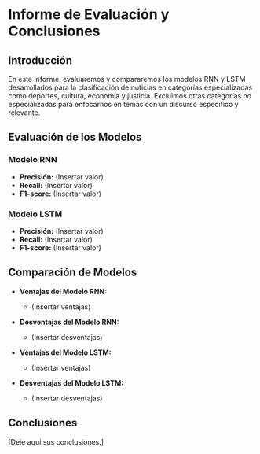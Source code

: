 # Informe de Evaluación y Conclusiones

## Introducción

En este informe, evaluaremos y compararemos los modelos RNN y LSTM desarrollados para la clasificación de noticias en categorías especializadas como deportes, cultura, economía y justicia. Excluimos otras categorías no especializadas para enfocarnos en temas con un discurso específico y relevante.

## Evaluación de los Modelos

### Modelo RNN
- **Precisión:** (Insertar valor)
- **Recall:** (Insertar valor)
- **F1-score:** (Insertar valor)

### Modelo LSTM
- **Precisión:** (Insertar valor)
- **Recall:** (Insertar valor)
- **F1-score:** (Insertar valor)

## Comparación de Modelos

- **Ventajas del Modelo RNN:**
  - (Insertar ventajas)
- **Desventajas del Modelo RNN:**
  - (Insertar desventajas)

- **Ventajas del Modelo LSTM:**
  - (Insertar ventajas)
- **Desventajas del Modelo LSTM:**
  - (Insertar desventajas)

## Conclusiones

[Deje aquí sus conclusiones.]
